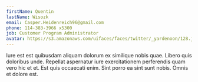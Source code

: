 ```yaml
---
firstName: Quentin
lastName: Wisozk
email: Casper.Heidenreich96@gmail.com
phone: 114-383-3966 x5300
job: Customer Program Administrator
avatar: https://s3.amazonaws.com/uifaces/faces/twitter/_yardenoon/128.jpg
---
```

Iure est est quibusdam aliquam dolorum ex similique nobis quae. Libero quis doloribus unde. Repellat aspernatur iure exercitationem perferendis quam vero hic et et. Est quis occaecati enim. Sint porro ea sint sunt nobis. Omnis et dolore est.
